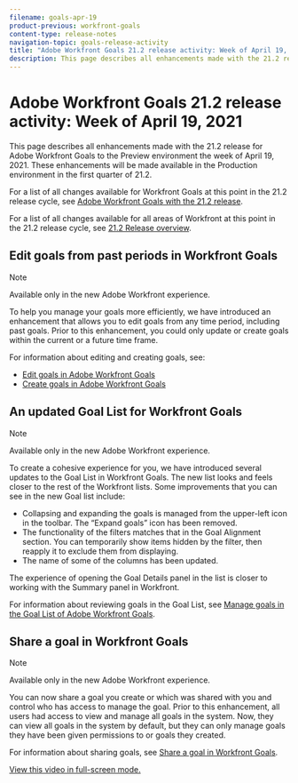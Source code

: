 ```yaml
---
filename: goals-apr-19
product-previous: workfront-goals
content-type: release-notes
navigation-topic: goals-release-activity
title: "Adobe Workfront Goals 21.2 release activity: Week of April 19, 2021"
description: This page describes all enhancements made with the 21.2 release for Adobe Workfront Goals to the Preview environment the week of April 19, 2021. These enhancements will be made available in the Production environment in the first quarter of 21.2.
---
```


# Adobe Workfront Goals 21.2 release activity:&nbsp;Week of April 19, 2021

This page describes all enhancements made with the 21.2 release for Adobe Workfront Goals to the Preview environment the week of April 19, 2021. These enhancements will be made available in the Production environment in the first quarter of 21.2.

For a list of all changes available for Workfront Goals at this point in the 21.2 release cycle, see [Adobe Workfront Goals with the 21.2 release](../../../../product-announcements/product-releases/goals-release-activity/goals-21.2-release/goals-release-21-2.md).

For a list of all changes available for all areas of Workfront at this point in the 21.2 release cycle, see [21.2 Release overview](../../../../product-announcements/product-releases/21.2-release-activity/21-2-release-overview.md).

## Edit goals from past periods in Workfront Goals

>[!NOTE]
>
>Available only in the new Adobe Workfront experience.

To help you manage your goals more efficiently, we have introduced an enhancement that allows you to edit goals from any time period, including past goals. Prior to this enhancement, you could only update or create goals within the current or a future time frame.

For information about editing and creating goals, see:

* [Edit goals in Adobe Workfront Goals](../../../../workfront-goals/goal-management/edit-goals.md) 
* [Create goals in Adobe Workfront Goals](../../../../workfront-goals/goal-management/create-goals.md)

## An updated Goal List for Workfront Goals

>[!NOTE]
>
>Available only in the new Adobe Workfront experience.

To create a cohesive experience for you, we have introduced several updates to the Goal List in Workfront Goals. The new list looks and feels closer to the rest of the Workfront lists. Some improvements that you can see in the new Goal list include:

* Collapsing and expanding the goals is managed from the upper-left icon in the toolbar. The “Expand goals” icon has been removed.
* The functionality of the filters matches that in the Goal Alignment section. You can temporarily show items hidden by the filter, then reapply it to exclude them from displaying.
* The name of some of the columns has been updated.

The experience of opening the Goal Details panel in the list is closer to working with the Summary panel in Workfront.

For information about reviewing goals in the Goal List, see [Manage goals in the Goal List of Adobe Workfront Goals](../../../../workfront-goals/goal-review-and-workfront-goals-sections/manage-goals-in-goal-list.md).

## Share a goal in Workfront Goals

>[!NOTE]
>
>Available only in the new Adobe Workfront experience.

You can now share a goal you create or which was shared with you and control who has access to manage the goal. Prior to this enhancement, all users had access to view and manage all goals in the system. Now, they can view all goals in the system by default, but they can only manage goals they have been given permissions to or goals they created.

For information about sharing goals, see [Share a goal in Workfront Goals](../../../../workfront-goals/workfront-goals-settings/share-a-goal.md).

<!--WRITER
<iframe class="vimeo-player_0" src="assets/539894647?" frameborder="0" allowfullscreen="1" width="560px" height="315px"></iframe>
-->

[View this video in full-screen mode.](https://vimeo.com/539894647/9d9ce20149) 

